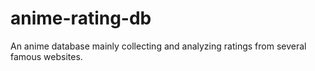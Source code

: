 # anime-rating-db
An anime database mainly collecting and analyzing ratings from several famous websites.
